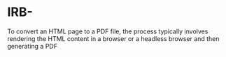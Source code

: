 # IRB-
 To convert an HTML page to a PDF file, the process typically involves rendering the HTML content in a browser or a headless browser and then generating a PDF
